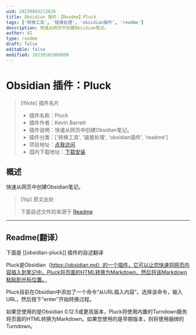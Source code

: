 ```yaml
---
uid: 20230803213026
title: Obsidian 插件：【Readme】Pluck
tags: ['转换工具', '链接处理', 'obsidian插件', 'readme']
description: 快速从网页中创建Obsidian笔记。
author: AI
type: readme
draft: false
editable: false
modified: 20230101000000
---
```


# Obsidian 插件：Pluck

> [!Note] 插件名片
> - 插件名称：Pluck
> - 插件作者：Kevin Barrett
> - 插件说明：快速从网页中创建Obsidian笔记。
> - 插件分类：['转换工具', '链接处理', 'obsidian插件', 'readme']
> - 项目地址：[点我访问](https://github.com/kevboh/obsidian-pluck)
> - 国内下载地址：[下载安装](https://pkmer.cn/products/plugin/pluginMarket/?obsidian-pluck)

## 概述

快速从网页中创建Obsidian笔记。



> [!tip] 原文出处
> 
>下面自述文件的来源于 [Readme](https://ghproxy.net/https://raw.githubusercontent.com/kevboh/obsidian-pluck/main/README.md)
> 

---

## Readme(翻译）

下面是 [[obsidian-pluck]] 插件的自述翻译



Pluck是Obsidian（https://obsidian.md）的一个插件，它可以让您快速将网页内容插入到笔记中。Pluck将页面的HTML转换为Markdown，然后将该Markdown粘贴到光标位置。

Pluck目前在Obsidian中添加了一个命令“从URL插入内容”。选择该命令，输入URL，然后按下“enter”开始转换过程。

如果您使用的是Obsidian 0.12.5或更高版本，Pluck将使用内置的Turndown服务将页面的HTML转换为Markdown。如果您使用的是早期版本，则将使用捆绑的Turndown。



